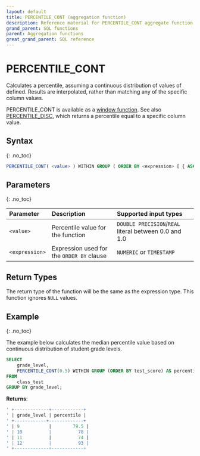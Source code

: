 ```yaml
---
layout: default
title: PERCENTILE_CONT (aggregation function)
description: Reference material for PERCENTILE_CONT aggregate function
grand_parent: SQL functions
parent: Aggregation functions
great_grand_parent: SQL reference
---
```


# PERCENTILE_CONT

Calculates a percentile, assuming a continuous distribution of values of <expr> defined. Results are interpolated, rather than matching any of the specific column values. 

PERCENTILE\_CONT is available as a [window function](../window/index.md). 
See also [PERCENTILE\_DISC](../percentile-disc.md), which returns a percentile equal to a specific column value.


## Syntax
{: .no_toc}

```sql
PERCENTILE_CONT( <value> ) WITHIN GROUP ( ORDER BY <expression> [ { ASC | DESC } ] )
```

## Parameters 
{: .no_toc}

| Parameter | Description                                     | Supported input types | 
| :--------- | :----------------------------------------------- | :---------|
| `<value>`   | Percentile value for the function | `DOUBLE PRECISION`/`REAL` literal between 0.0 and 1.0 |
| `<expression>`  | Expression used for the `ORDER BY` clause | `NUMERIC` or `TIMESTAMP`| 

## Return Types 
The return type of the function will be the same as the expression type.
This function ignores `NULL` values.

## Example
{: .no_toc}

The example below calculates the median percentile value based on continuous distribution of student grade levels. 

```sql
SELECT
	grade_level,
	PERCENTILE_CONT(0.5) WITHIN GROUP (ORDER BY test_score) AS percentile
FROM
	class_test
GROUP BY grade_level;
```

**Returns**:

```sql
' +-------------+------------+
' | grade_level | percentile | 
' +------------+-------------+
' | 9           |        79.5 |
' | 10          |          78 |
' | 11          |          74 |
' | 12          |          93 |
' +-------------+------------+
```

